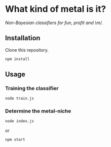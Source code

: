 # What kind of metal is it?

_Non-Bayesian classifiers for fun, profit and \m/._

## Installation

Clone this repository.

```bash
npm install
```

## Usage

### Training the classifier
```bash
node train.js
```


### Determine the metal-niche

```bash
node index.js
```

or

```bash
npm start
```
